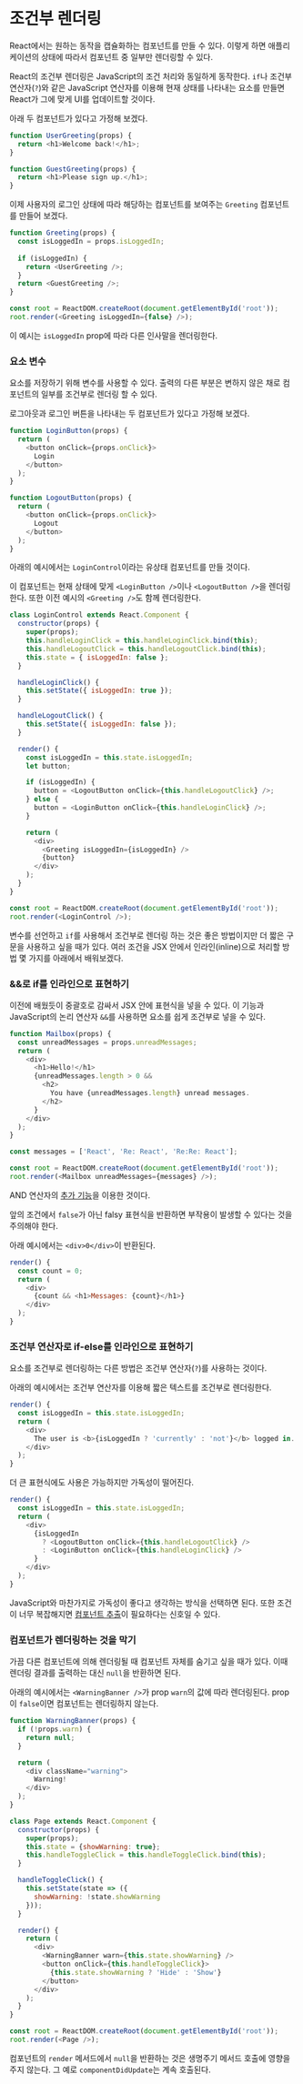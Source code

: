 # 조건부 렌더링

React에서는 원하는 동작을 캡슐화하는 컴포넌트를 만들 수 있다. 이렇게 하면 애플리케이션의 상태에 따라서 컴포넌트 중 일부만 렌더링할 수 있다.

React의 조건부 렌더링은 JavaScript의 조건 처리와 동일하게 동작한다.  `if`나  조건부 연산자(`?`)와 같은 JavaScript 연산자를 이용해 현재 상태를 나타내는 요소를 만들면 React가 그에 맞게 UI를 업데이트할 것이다.

아래 두 컴포넌트가 있다고 가정해 보겠다.

```js
function UserGreeting(props) {
  return <h1>Welcome back!</h1>;
}

function GuestGreeting(props) {
  return <h1>Please sign up.</h1>;
}
```

이제 사용자의 로그인 상태에 따라 해당하는 컴포넌트를 보여주는 `Greeting` 컴포넌트를 만들어 보겠다.

```js
function Greeting(props) {
  const isLoggedIn = props.isLoggedIn;
  
  if (isLoggedIn) {
    return <UserGreeting />;
  }
  return <GuestGreeting />;
}

const root = ReactDOM.createRoot(document.getElementById('root'));
root.render(<Greeting isLoggedIn={false} />);
```

이 예시는  `isLoggedIn`  prop에 따라 다른 인사말을 렌더링한다.

### 요소 변수

요소를 저장하기 위해 변수를 사용할 수 있다. 출력의 다른 부분은 변하지 않은 채로 컴포넌트의 일부를 조건부로 렌더링 할 수 있다.

로그아웃과 로그인 버튼을 나타내는 두 컴포넌트가 있다고 가정해 보겠다.

```js
function LoginButton(props) {
  return (
    <button onClick={props.onClick}>
      Login
    </button>
  );
}

function LogoutButton(props) {
  return (
    <button onClick={props.onClick}>
      Logout
    </button>
  );
}
```

아래의 예시에서는  `LoginControl`이라는 유상태 컴포넌트를 만들 것이다.

이 컴포넌트는 현재 상태에 맞게  `<LoginButton />`이나  `<LogoutButton />`을 렌더링한다. 또한 이전 예시의 `<Greeting />`도 함께 렌더링한다.

```javascript
class LoginControl extends React.Component {
  constructor(props) {
    super(props);
    this.handleLoginClick = this.handleLoginClick.bind(this);
    this.handleLogoutClick = this.handleLogoutClick.bind(this);
    this.state = { isLoggedIn: false };
  }

  handleLoginClick() {
    this.setState({ isLoggedIn: true });
  }

  handleLogoutClick() {
    this.setState({ isLoggedIn: false });
  }

  render() {
    const isLoggedIn = this.state.isLoggedIn;
    let button;

    if (isLoggedIn) {
      button = <LogoutButton onClick={this.handleLogoutClick} />;
    } else {
      button = <LoginButton onClick={this.handleLoginClick} />;
    }

    return (
      <div>
        <Greeting isLoggedIn={isLoggedIn} />
        {button}
      </div>
    );
  }
}

const root = ReactDOM.createRoot(document.getElementById('root')); 
root.render(<LoginControl />);
```

변수를 선언하고  `if`를 사용해서 조건부로 렌더링 하는 것은 좋은 방법이지만 더 짧은 구문을 사용하고 싶을 때가 있다. 여러 조건을 JSX 안에서 인라인(inline)으로 처리할 방법 몇 가지를 아래에서 배워보겠다.

### &&로 if를 인라인으로 표현하기

이전에 배웠듯이 중괄호로 감싸서 JSX 안에 표현식을 넣을 수 있다. 이 기능과 JavaScript의 논리 연산자 `&&`를 사용하면 요소를 쉽게 조건부로 넣을 수 있다.

```js
function Mailbox(props) {
  const unreadMessages = props.unreadMessages;
  return (
    <div>
      <h1>Hello!</h1>
      {unreadMessages.length > 0 &&
        <h2>
          You have {unreadMessages.length} unread messages.
        </h2>
      }
    </div>
  );
}

const messages = ['React', 'Re: React', 'Re:Re: React'];

const root = ReactDOM.createRoot(document.getElementById('root')); 
root.render(<Mailbox unreadMessages={messages} />);
```

AND 연산자의 [추가 기능](https://github.com/autroshot/studyroom/blob/main/01-javascript/01-%EC%BD%94%EC%96%B4%20%EC%9E%90%EB%B0%94%EC%8A%A4%ED%81%AC%EB%A6%BD%ED%8A%B8/02-%EC%9E%90%EB%B0%94%EC%8A%A4%ED%81%AC%EB%A6%BD%ED%8A%B8%20%EA%B8%B0%EB%B3%B8/11-%EB%85%BC%EB%A6%AC%20%EC%97%B0%EC%82%B0%EC%9E%90.md#-and)을 이용한 것이다.

앞의 조건에서 `false`가 아닌 falsy 표현식을 반환하면 부작용이 발생할 수 있다는 것을 주의해야 한다.

아래 예시에서는 `<div>0</div>`이 반환된다.

```js
render() {
  const count = 0;
  return (
    <div>
      {count && <h1>Messages: {count}</h1>}
    </div>
  );
}
```

### 조건부 연산자로 if-else를 인라인으로 표현하기

요소를 조건부로 렌더링하는 다른 방법은 조건부 연산자(`?`)를 사용하는 것이다.

아래의 예시에서는 조건부 연산자를 이용해 짧은 텍스트를 조건부로 렌더링한다.

```js
render() {
  const isLoggedIn = this.state.isLoggedIn;
  return (
    <div>
      The user is <b>{isLoggedIn ? 'currently' : 'not'}</b> logged in.
    </div>
  );
}
```

더 큰 표현식에도 사용은 가능하지만 가독성이 떨어진다.

```js
render() {
  const isLoggedIn = this.state.isLoggedIn;
  return (
    <div>
      {isLoggedIn
        ? <LogoutButton onClick={this.handleLogoutClick} />
        : <LoginButton onClick={this.handleLoginClick} />
      }
    </div>
  );
}
```

JavaScript와 마찬가지로 가독성이 좋다고 생각하는 방식을 선택하면 된다. 또한 조건이 너무 복잡해지면  [컴포넌트 추출](https://github.com/autroshot/studyroom/blob/main/03-React/01-docs/01-%EC%A3%BC%EC%9A%94%20%EA%B0%9C%EB%85%90/04-%EC%BB%B4%ED%8F%AC%EB%84%8C%ED%8A%B8%EC%99%80%20props.md#%EC%BB%B4%ED%8F%AC%EB%84%8C%ED%8A%B8-%EC%B6%94%EC%B6%9C%ED%95%98%EA%B8%B0)이 필요하다는 신호일 수 있다.

### 컴포넌트가 렌더링하는 것을 막기

가끔 다른 컴포넌트에 의해 렌더링될 때 컴포넌트 자체를 숨기고 싶을 때가 있다. 이때 렌더링 결과를 출력하는 대신  `null`을 반환하면 된다.

아래의 예시에서는  `<WarningBanner />`가  prop `warn`의 값에 따라 렌더링된다. prop이  `false`이면 컴포넌트는 렌더링하지 않는다.

```js
function WarningBanner(props) {
  if (!props.warn) {
    return null;
  }

  return (
    <div className="warning">
      Warning!
    </div>
  );
}

class Page extends React.Component {
  constructor(props) {
    super(props);
    this.state = {showWarning: true};
    this.handleToggleClick = this.handleToggleClick.bind(this);
  }

  handleToggleClick() {
    this.setState(state => ({
      showWarning: !state.showWarning
    }));
  }

  render() {
    return (
      <div>
        <WarningBanner warn={this.state.showWarning} />
        <button onClick={this.handleToggleClick}>
          {this.state.showWarning ? 'Hide' : 'Show'}
        </button>
      </div>
    );
  }
}

const root = ReactDOM.createRoot(document.getElementById('root')); 
root.render(<Page />);
```

컴포넌트의 `render` 메서드에서 `null`을 반환하는 것은 생명주기 메서드 호출에 영향을 주지 않는다. 그 예로 `componentDidUpdate`는 계속 호출된다.
